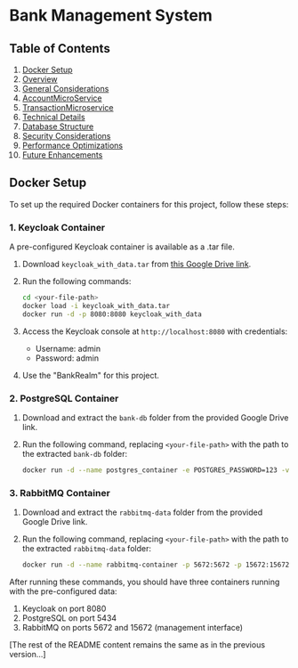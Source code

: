 # Bank Management System

## Table of Contents
1. [Docker Setup](#docker-setup)
2. [Overview](#overview)
3. [General Considerations](#general-considerations)
4. [AccountMicroService](#accountmicroservice)
5. [TransactionMicroservice](#transactionmicroservice)
6. [Technical Details](#technical-details)
7. [Database Structure](#database-structure)
8. [Security Considerations](#security-considerations)
9. [Performance Optimizations](#performance-optimizations)
10. [Future Enhancements](#future-enhancements)

## Docker Setup

To set up the required Docker containers for this project, follow these steps:

### 1. Keycloak Container

A pre-configured Keycloak container is available as a .tar file.

1. Download `keycloak_with_data.tar` from [this Google Drive link](https://drive.google.com/drive/folders/14sRsK8KgQDFwShbP3KEMG2H78Zphp_db?usp=sharing).
2. Run the following commands:

   ```bash
   cd <your-file-path>
   docker load -i keycloak_with_data.tar
   docker run -d -p 8080:8080 keycloak_with_data
   ```

3. Access the Keycloak console at `http://localhost:8080` with credentials:
   - Username: admin
   - Password: admin
4. Use the "BankRealm" for this project.

### 2. PostgreSQL Container

1. Download and extract the `bank-db` folder from the provided Google Drive link.
2. Run the following command, replacing `<your-file-path>` with the path to the extracted `bank-db` folder:

   ```bash
   docker run -d --name postgres_container -e POSTGRES_PASSWORD=123 -v <your-file-path>:/var/lib/postgresql/data -p 5434:5432 postgres
   ```

### 3. RabbitMQ Container

1. Download and extract the `rabbitmq-data` folder from the provided Google Drive link.
2. Run the following command, replacing `<your-file-path>` with the path to the extracted `rabbitmq-data` folder:

   ```bash
   docker run -d --name rabbitmq-container -p 5672:5672 -p 15672:15672 -v <your-file-path>:/var/lib/rabbitmq rabbitmq:3-management
   ```

After running these commands, you should have three containers running with the pre-configured data:
1. Keycloak on port 8080
2. PostgreSQL on port 5434
3. RabbitMQ on ports 5672 and 15672 (management interface)

[The rest of the README content remains the same as in the previous version...]

